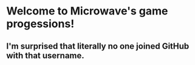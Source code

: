# Welcome to Microwave's game progessions!
## I'm surprised that literally no one joined GitHub with that username.